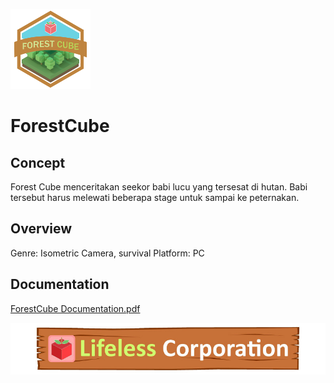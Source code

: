 ![Logo](https://github.com/assirted/ForestCube/raw/master/Etc/MainMenu_Logo.png)
# ForestCube

## Concept
Forest Cube menceritakan seekor babi lucu yang tersesat di hutan. Babi tersebut harus
melewati beberapa stage untuk sampai ke peternakan.

## Overview
Genre: Isometric Camera, survival
Platform: PC

## Documentation
[ForestCube Documentation.pdf](https://github.com/assirted/ForestCube/raw/master/Documentation/ForestCube%20Documentation.pdf)

![Logo](https://github.com/assirted/ForestCube/raw/master/Etc/lifeless_corp.jpg)
